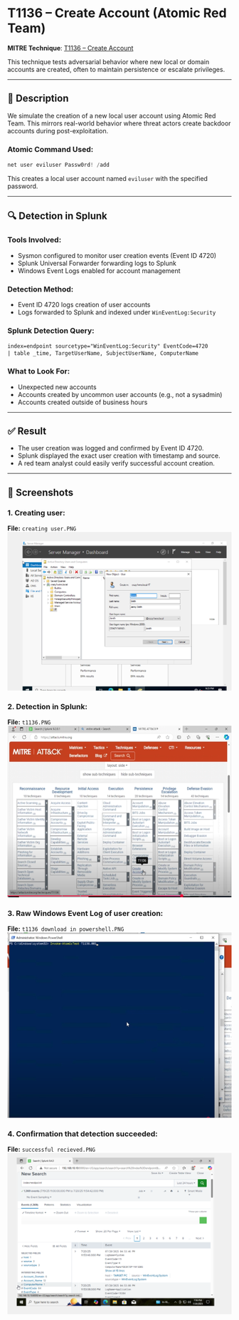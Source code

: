 # T1136 – Create Account (Atomic Red Team)

**MITRE Technique**: [T1136 – Create Account](https://attack.mitre.org/techniques/T1136/)

This technique tests adversarial behavior where new local or domain accounts are created, often to maintain persistence or escalate privileges.

---

## 🎯 Description

We simulate the creation of a new local user account using Atomic Red Team. This mirrors real-world behavior where threat actors create backdoor accounts during post-exploitation.

### Atomic Command Used:

```powershell
net user eviluser Passw0rd! /add
```

This creates a local user account named `eviluser` with the specified password.

---

## 🔍 Detection in Splunk

### Tools Involved:

* Sysmon configured to monitor user creation events (Event ID 4720)
* Splunk Universal Forwarder forwarding logs to Splunk
* Windows Event Logs enabled for account management

### Detection Method:

* Event ID 4720 logs creation of user accounts
* Logs forwarded to Splunk and indexed under `WinEventLog:Security`

### Splunk Detection Query:

```splunk
index=endpoint sourcetype="WinEventLog:Security" EventCode=4720
| table _time, TargetUserName, SubjectUserName, ComputerName
```

### What to Look For:

* Unexpected new accounts
* Accounts created by uncommon user accounts (e.g., not a sysadmin)
* Accounts created outside of business hours

---

## ✅ Result

* The user creation was logged and confirmed by Event ID 4720.
* Splunk displayed the exact user creation with timestamp and source.
* A red team analyst could easily verify successful account creation.

---

## 📸 Screenshots

### 1. Creating user:

**File:** `creating user.PNG`
![User Created](../screenshots/creating%20user.PNG)

### 2. Detection in Splunk:

**File:** `t1136.PNG`
![Splunk Detection](../screenshots/t1136.PNG)

### 3. Raw Windows Event Log of user creation:

**File:** `t1136 download in powershell.PNG`
![Event Log](../screenshots/t1136%20download%20in%20powershell.PNG)

### 4. Confirmation that detection succeeded:

**File:** `successful recieved.PNG`
![Confirmed](../screenshots/successful%20recieved.PNG)
